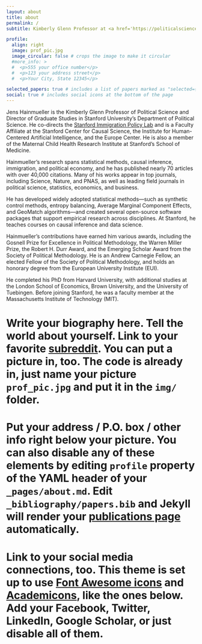 ```yaml
---
layout: about
title: about
permalink: /
subtitle: Kimberly Glenn Professor at <a href='https://politicalscience.stanford.edu/people/jens-hainmueller'>Stanford University</a>

profile:
  align: right
  image: prof_pic.jpg
  image_circular: false # crops the image to make it circular
  #more_info: >
  #  <p>555 your office number</p>
  #  <p>123 your address street</p>
  #  <p>Your City, State 12345</p>

selected_papers: true # includes a list of papers marked as "selected={true}"
social: true # includes social icons at the bottom of the page
---
```


Jens Hainmueller is the Kimberly Glenn Professor of Political Science and Director of Graduate Studies in Stanford University’s Department of Political Science. He co-directs the [Stanford Immigration Policy Lab](https://immigrationlab.org/) and is a Faculty Affiliate at the Stanford Center for Causal Science, the Institute for Human-Centered Artificial Intelligence, and the Europe Center. He is also a member of the Maternal Child Health Research Institute at Stanford’s School of Medicine.

Hainmueller’s research spans statistical methods, causal inference, immigration, and political economy, and he has published nearly 70 articles with over 40,000 citations. Many of his works appear in top journals, including Science, Nature, and PNAS, as well as leading field journals in political science, statistics, economics, and business.

He has developed widely adopted statistical methods—such as synthetic control methods, entropy balancing, Average Marginal Component Effects, and GeoMatch algorithms—and created several open-source software packages that support empirical research across disciplines. At Stanford, he teaches courses on causal inference and data science.

Hainmueller’s contributions have earned him various awards, including the Gosnell Prize for Excellence in Political Methodology, the Warren Miller Prize, the Robert H. Durr Award, and the Emerging Scholar Award from the Society of Political Methodology. He is an Andrew Carnegie Fellow, an elected Fellow of the Society of Political Methodology, and holds an honorary degree from the European University Institute (EUI).

He completed his PhD from Harvard University, with additional studies at the London School of Economics, Brown University, and the University of Tuebingen. Before joining Stanford, he was a faculty member at the Massachusetts Institute of Technology (MIT).



# Write your biography here. Tell the world about yourself. Link to your favorite [subreddit](http://reddit.com). You can put a picture in, too. The code is already in, just name your picture `prof_pic.jpg` and put it in the `img/` folder.

# Put your address / P.O. box / other info right below your picture. You can also disable any of these elements by editing `profile` property of the YAML header of your `_pages/about.md`. Edit `_bibliography/papers.bib` and Jekyll will render your [publications page](/al-folio/publications/) automatically.

# Link to your social media connections, too. This theme is set up to use [Font Awesome icons](https://fontawesome.com/) and [Academicons](https://jpswalsh.github.io/academicons/), like the ones below. Add your Facebook, Twitter, LinkedIn, Google Scholar, or just disable all of them.
